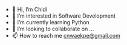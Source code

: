 - 👋 Hi, I’m Chidi
- 👀 I’m interested in Software Development
- 🌱 I’m currently learning Python
- 💞️ I’m looking to collaborate on ...
- 📫 How to reach me cnwaekpe@gmail.com

<!---
CchydeeN/CchydeeN is a ✨ special ✨ repository because its `README.md` (this file) appears on your GitHub profile.
You can click the Preview link to take a look at your changes.
--->
